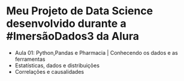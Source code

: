 # Meu Projeto de Data Science desenvolvido durante a #ImersãoDados3 da Alura

* Aula 01: Python,Pandas e Pharmacia | Conhecendo os dados e as ferramentas
* Estatísticas, dados e distribuições
* Correlações e causalidades
